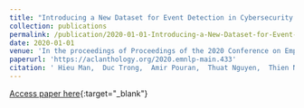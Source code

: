 ```yaml
---
title: "Introducing a New Dataset for Event Detection in Cybersecurity Texts"
collection: publications
permalink: /publication/2020-01-01-Introducing-a-New-Dataset-for-Event-Detection-in-Cybersecurity-Texts
date: 2020-01-01
venue: 'In the proceedings of Proceedings of the 2020 Conference on Empirical Methods in Natural Language Processing (EMNLP)'
paperurl: 'https://aclanthology.org/2020.emnlp-main.433'
citation: ' Hieu Man,  Duc Trong,  Amir Pouran,  Thuat Nguyen,  Thien Nguyen, &quot;Introducing a New Dataset for Event Detection in Cybersecurity Texts.&quot; In the proceedings of Proceedings of the 2020 Conference on Empirical Methods in Natural Language Processing (EMNLP), 2020.'
---
```

[Access paper here](https://aclanthology.org/2020.emnlp-main.433){:target="_blank"}
